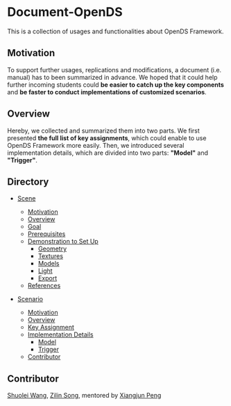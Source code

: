 # Document-OpenDS
This is a collection of usages and functionalities about OpenDS Framework.
<br>

## Motivation

To support further usages, replications and modifications, a document (i.e. manual) has to been summarized in advance. We hoped that it could help further incoming students could <b>be easier to catch up the key components</b> and <b>be faster to conduct implementations of customized scenarios</b>.

## Overview

Hereby, we collected and summarized them into two parts. We first presented <b>the full list of key assignments</b>, which could enable to use OpenDS Framework more easily. Then, we introduced several implementation details, which are divided into two parts: <b>"Model"</b> and <b>"Trigger"</b>.

## Directory

<!--ts-->
* [Scene](#Motivation)
    * [Motivation](#Motivation)
    * [Overview](#Overview)
    * [Goal](https://github.com/ZilinSONG/OpenDS-Docuement/tree/master/Aim%20and%20Choice)
    * [Prerequisites](https://github.com/ZilinSONG/OpenDS-Docuement/tree/master/Instruction)
    * [Demonstration to Set Up](https://github.com/ZilinSONG/OpenDS-Docuement/tree/master/Details%20about%20code)
       * [Geometry](https://github.com/ZilinSONG/OpenDS-Docuement/tree/master/Details%20about%20code)
       * [Textures](https://github.com/ZilinSONG/OpenDS-Docuement/tree/master/Details%20about%20code)
       * [Models](https://github.com/ZilinSONG/OpenDS-Docuement/tree/master/Details%20about%20code)
       * [Light](https://github.com/ZilinSONG/OpenDS-Docuement/tree/master/Details%20about%20code)
       * [Export](https://github.com/ZilinSONG/OpenDS-Docuement/tree/master/Details%20about%20code)
    * [References](#References)
* [Scenario](#Motivation)
   * [Motivation](#Motivation)
   * [Overview](#Overview)
   * [Key Assignment](https://github.com/unnc-idl-ucc//Document-OpenDS/tree/master/Key_Assignment)
   * [Implementation Details](https://github.com/unnc-idl-ucc//Document-OpenDS/tree/master/Implementation_Details)
      * [Model](https://github.com/unnc-idl-ucc//Document-OpenDS/tree/master/Implementation_Details/Model)
      * [Trigger](https://github.com/unnc-idl-ucc//Document-OpenDS/tree/master/Implementation_Details/Trigger)
   * [Contributor](#Contributor)


  <!-- * [Tests](#tests)-->

<!--te-->

## Contributor

[Shuolei Wang](https://github.com/ShuoleiWang), [Zilin Song](https://github.com/ShuoleiWang), mentored by [Xiangjun Peng](https://github.com/Shiangjun)

<br>
